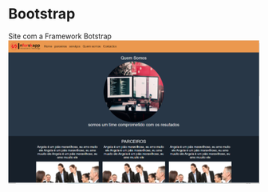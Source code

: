 # Bootstrap
Site com a Framework Botstrap
<img src="https://github.com/Afonso-sk/Bootstrap/blob/main/img/imgb.PNG">
